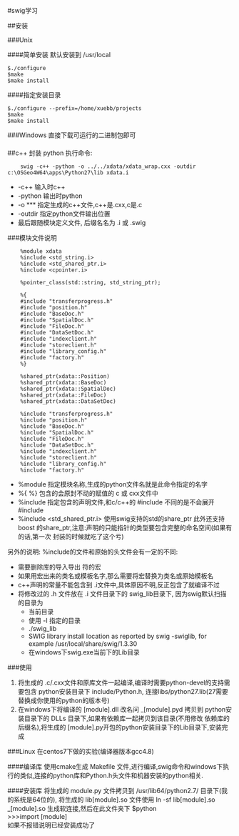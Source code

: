 #swig学习 

##安装

###Unix

####简单安装
默认安装到 /usr/local
```
$./configure
$make
$make install 
```

####指定安装目录
```
$./configure --prefix=/home/xuebb/projects
$make
$make install
```

###Windows
直接下载可运行的二进制包即可

####

##c++ 封装 python
    执行命令:
```
    swig -c++ -python -o ../../xdata/xdata_wrap.cxx -outdir c:\OSGeo4W64\apps\Python27\lib xdata.i
```

* -c++     输入时c++
* -python  输出时python
* -o ***    指定生成的c++文件,c++是.cxx,c是.c
* -outdir 指定python文件输出位置
* 最后跟随模块定义文件, 后缀名名为 .i 或 .swig

###模块文件说明

```
    %module xdata
    %include <std_string.i>
    %include <std_shared_ptr.i>
    %include <cpointer.i>

    %pointer_class(std::string, std_string_ptr);

    %{
    #include "transferprogress.h"
    #include "position.h"
    #include "BaseDoc.h"
    #include "SpatialDoc.h"
    #include "FileDoc.h"
    #include "DataSetDoc.h"
    #include "indexclient.h"
    #include "storeclient.h"
    #include "library_config.h"
    #include "factory.h"
    %}

    %shared_ptr(xdata::Position)
    %shared_ptr(xdata::BaseDoc)
    %shared_ptr(xdata::SpatialDoc)
    %shared_ptr(xdata::FileDoc)
    %shared_ptr(xdata::DataSetDoc)

    %include "transferprogress.h"
    %include "position.h"
    %include "BaseDoc.h"
    %include "SpatialDoc.h"
    %include "FileDoc.h"
    %include "DataSetDoc.h"
    %include "indexclient.h"
    %include "storeclient.h"
    %include "library_config.h"
    %include "factory.h"
```

* %module  指定模块名称,生成的python文件名就是此命令指定的名字
* %{ %} 包含的会原封不动的赋值的 c 或 cxx文件中
* %include 指定包含的声明文件,和c/c++的 #include 不同的是不会展开#include
* %include <std_shared_ptr.i> 使用swig支持的std的share_ptr 此外还支持boost
的share_ptr,注意:声明的只能指针的类型要包含完整的命名空间(如果有的话,第一次
封装的时候就吃了这个亏)

另外的说明: %include的文件和原始的头文件会有一定的不同:
* 需要删除库的导入导出 符的宏
* 如果用宏出来的类名或模板名字,那么需要将宏替换为类名或原始模板名
* c++声明的常量不能包含到 .i文件中,具体原因不明,反正包含了就编译不过
* 将修改过的 .h 文件放在 .i 文件目录下的 swig_lib目录下, 因为swig默认扫描的目录为
    * 当前目录
    * 使用 -I 指定的目录
    * ./swig_lib
    * SWIG library install location as reported by swig -swiglib, for example /usr/local/share/swig/1.3.30
    * 在windows下swig.exe当前下的Lib目录


###使用
1. 将生成的 .c/.cxx文件和原库文件一起编译,编译时需要python-devel的支持需要包含 python安装目录下 include/Python.h,
连接libs/python27.lib(27需要替换成你使用的python的版本号)
2. 在windows下将编译的 [module].dll 改名问 _[module].pyd 拷贝到 python安装目录下的 DLLs 目录下,如果有依赖库一起拷贝到该目录(不用修改
 依赖库的后缀名),将生成的 [module].py开包的python安装目录下的Lib目录下,安装完成
 
###Linux
    在centos7下做的实验(编译器版本gcc4.8)
    
####编译库
    使用cmake生成 Makefile 文件,进行编译,swig命令和windows下执行的类似,连接的python库和Python.h头文件和机器安装的python相关.
    
####安装库
    将生成的 module.py 文件拷贝到 /usr/lib64/python2.7/ 目录下(我的系统是64位的), 将生成的 lib[module].so 文件使用 
    ln -sf lib[module].so _[module].so 生成软连接,然后在此文件夹下 
    $python  
    >>>import [module]   
    如果不报错说明已经安装成功了
    
    
    
